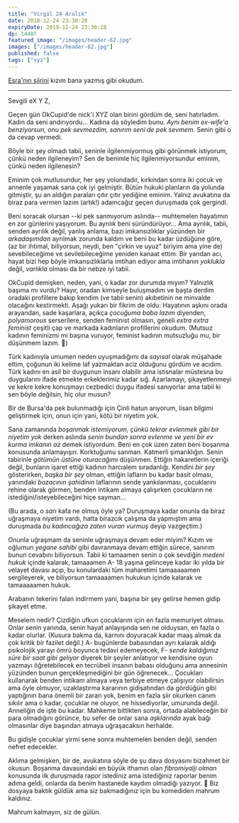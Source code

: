 ```yaml
---
title: "Virgül 24 Aralık"
date: 2018-12-24 23:30:28
expiryDate: 2019-12-24 23:30:28
dp: 14407
featured_image: "/images/header-62.jpg"
images: ["/images/header-62.jpg"]
published: false
tags: ["xyz"]
---
```




[Esra'nın şiirini](https://esrabalaban.blogspot.com/2018/12/121217.html) kızım
bana yazmış gibi okudum.

-------

Sevgili eX Y Z,

Geçen gün OkCupid'de nick'i XYZ olan birini gördüm de, seni hatırladım. Kadın da
seni andırıyordu... Kadına da söyledim bunu. *Aynı benim ex-wife'a benziyorsun,
onu pek sevmezdim, sanırım seni de pek sevmem.* Senin gibi o da cevap vermedi.

Böyle bir şey olmadı tabii, seninle ilgilenmiyormuş gibi görünmek istiyorum,
çünkü neden ilgileneyim? Sen de benimle hiç ilgilenmiyorsundur eminim, çünkü
neden ilgilenesin?

Eminim çok mutlusundur, her şey yolundadır, kırkından sonra iki çocuk ve annenle
yaşamak sana çok iyi gelmiştir. Bütün hukuki planların da yolunda gitmiştir, şu
an aldığın paraları çıtır çıtır yediğine eminim. Yalnız avukatına da biraz para
vermen lazım (artık!) adamcağız geçen duruşmada çok gergindi.

Beni soracak olursan --ki pek sanmıyorum aslında-- muhtemelen hayatımın en zor
günlerini yaşıyorum. Bu ayrılık beni süründürüyor... Ama ayrılık, tabii, senden
ayrılık değil, yanlış anlama, bazı imkansızlıklar yüzünden bir *arkadaşımdan*
ayrılmak zorunda kaldım ve beni bu kadar üzdüğüne göre, (az bir ihtimal,
biliyorsun, neydi, ben "çirkin ve uyuz" biriyim ama yine de) sevebileceğime ve
sevilebileceğime yeniden kanaat ettim. Bir yandan acı, hayat bizi hep böyle
imkansızlıklarla imtihan ediyor ama imtihanın *yoklukla* değil, *varlıkla*
olması da bir nebze iyi tabii.

OkCupid demişken, neden, yani, o kadar zor durumda mıyım? Yalnızlık başıma mı
vurdu? Hayır, oradan kimseyle buluşmadım ve başta derdim oradaki profillere
bakıp kendim (ve tabii senin) akıbetinin ne minvalde olacağını kestirmekti.
Aşağı yukarı bir fikrim de oldu: Hayatının aşkını orada arayandan, sade
kaşarlara, açıkça *çocuğuma baba lazım* diyenden, *polyamorous* serserilere,
senden feminist olmasın, geneli *extra extra feminist* çeşitli çap ve markada
kadınların profillerini okudum. (Mutsuz kadının feminizmi mi başına vuruyor,
feminist kadının mutsuzluğu mu, bir düşünmem lazım. 🤔) 

Türk kadınıyla umumen neden uyuşmadığımı da *sayısal* olarak müşahade ettim,
çoğunun iki kelime laf yazmaktan aciz olduğunu gördüm ve acıdım. Türk kadını en
asil bir duygunun insanı olabilir ama istisnalar müstesna bu duygularını ifade
etmekte erkeklerimiz kadar sığ. Azarlamayı, şikayetlenmeyi ve kekre kekre
konuşmayı cezbedici duygu ifadesi sanıyorlar ama tabii ki sen böyle değilsin,
hiç olur musun?

Bir de Bursa'da pek bulunmadığı için Çinli hatun arıyorum, lisan bilgimi
geliştirmek için, onun için yani, kötü bir niyetim yok.

Sana zamanında *boşanmak istemiyorum, çünkü tekrar evlenmek gibi bir niyetim
yok* derken aslında *senin bundan sonra evlenme ve yeni bir ev kurma imkanın az*
demek istiyordum. Beni en çok üzen zaten beni boşanma konusunda anlamayışın.
Korktuğumu sanman. Katmerli şımarıklığın. Senin tabirinle *götümün üstüne
oturacağımı* düşünmen. Ettiğin hakaretlerin içeriği değil, bunların işaret
ettiği kadının harcıalem sıradanlığı. Kendini *bir şey* gösterirken, *başka bir
şey* olman, ettiğin lafların bu kadar basit olması, yanındaki *bozacının
şahidinin* laflarının sende yankılanması, çocuklarını rehine olarak görmen,
benden intikam almaya çalışırken çocukların ne istediğini/isteyebileceğini hiçe
sayman...

(Bu arada, o *sarı* kafa ne olmuş öyle ya? Duruşmaya kadar onunla da biraz
uğraşmaya niyetim vardı, hatta birazcık çalışma da yapmıştım ama duruşmada *bu
kadıncağıza zaten vuran vurmuş* deyip vazgeçtim.)

Onunla uğraşmam da seninle uğraşmaya devam eder miyim? Kızım ve oğlumun *yegane
sahibi* gibi davranmaya devam ettiğin sürece, sanırım bunun cevabını biliyorsun.
Tabii ki tamaamen senin o çok sevdiğin *medeni hukuk* içinde kalarak, tamaaamen
A- 18 yaşına gelinceye kadar iki yılda bir velayet davası açıp, bu konulardaki
tüm maharetimi tamaaaaamen sergileyerek, ve biliyorsun tamaaaamen hukukun içinde
kalarak ve tamaaaaamen hukuk.

Arabanın tekerini falan indirmem yani, başına bir şey gelirse hemen gidip
şikayet etme. 

Meselem nedir? Çizdiğin ufkun çocuklarım için en fazla memuriyet olması. Onlar
senin yanında, senin hayat anlayışında sen ne olduysan, en fazla o kadar
olurlar. (Kusura bakma da, karnını doyuracak kadar maaş almak da çok kritik bir
fazilet değil.) A- bugünlerde babasından ayrı kalarak aldığı psikolojik yarayı
ömrü boyunca tedavi edemeyecek, F- *sende kaldığımız süre bir saat gibi geliyor*
diyerek bir şeyler anlatıyor ve kendisine oyun yazmayı öğretebilecek en
tecrübeli insanın babası olduğunu ama annesinin yüzünden bunun gerçekleşmediğini
bir gün öğrenecek... Çocukları kullanarak benden intikam almaya veya terbiye
etmeye çalışıyor olabilirsin ama öyle olmuyor, uzaklaştırma kararının
gidişatından da gördüğün gibi yaptığının bana önemli bir zararı yok, benim en
fazla şiir okurken canım sıkılır ama o kadar, çocuklar ne oluyor, ne
hissediyorlar, umurunda değil. Anneliğin de işte bu kadar. Mahkeme bittikten
sonra, ortada alabileceğin bir para olmadığını görünce, bu sefer de onlar sana
*aşklarında* ayak bağı olmasınlar diye başından atmaya uğraşacaksın herhalde.

Bu gidişle çocuklar yirmi sene sonra muhtemelen benden değil, senden nefret
edecekler.

Aklıma gelmişken, bir de, avukatına söyle de şu dava dosyasını bizahmet bir
okusun. Boşanma davasındaki en büyük ithamın olan *fibromiyalji olman* konusunda
ilk duruşmada rapor istediniz ama istediğiniz raporlar benim adıma geldi,
onlarda da benim hastanede kaydım olmadığı yazıyor. 🤣 Biz dosyaya baktık güldük
ama siz bakmadığınız için bu komediden mahrum kaldınız.

Mahrum kalmayın, siz de gülün.

